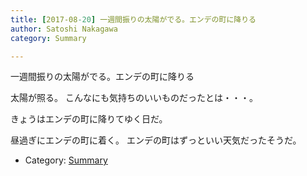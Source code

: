 ```yaml
---
title: [2017-08-20] 一週間振りの太陽がでる。エンデの町に降りる
author: Satoshi Nakagawa
category: Summary

---
```


一週間振りの太陽がでる。エンデの町に降りる

 太陽が照る。
こんなにも気持ちのいいものだったとは・・・。

<!--more-->

 きょうはエンデの町に降りてゆく日だ。

 昼過ぎにエンデの町に着く。
エンデの町はずっといい天気だったそうだ。

- Category: [Summary](https://merapano.github.io/categories.html#Summary)

